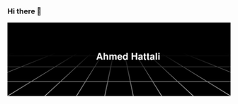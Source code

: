 ### Hi there 👋
<a href="http://github.com/HattaliAhmed"><img alt="Ahmed Hattali Banner" src="https://raw.githubusercontent.com/HattaliAhmed/hattaliahmed/main/banner.svg"/></a>

<!--
**HattaliAhmed/hattaliahmed** is a ✨ _special_ ✨ repository because its `README.md` (this file) appears on your GitHub profile.

Here are some ideas to get you started:

- 🔭 I’m currently working on ...
- 🌱 I’m currently learning ...
- 👯 I’m looking to collaborate on ...
- 🤔 I’m looking for help with ...
- 💬 Ask me about ...
- 📫 How to reach me: ...
- 😄 Pronouns: ...
- ⚡ Fun fact: ...
-->
